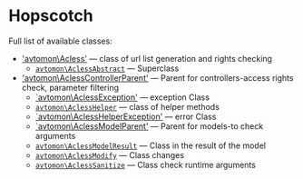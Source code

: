 Hopscotch
======

Full list of available classes:

- ['avtomon\Acless'](avtomon/Acless.md) &mdash; class of url list generation and rights checking
  - [`avtomon\AclessAbstract`](avtomon/AclessAbstract.md) &mdash; Superclass
- ['avtomon\AclessControllerParent'](avtomon/AclessControllerParent.md) &mdash; Parent for controllers-access rights check, parameter filtering
  - [`avtomon\AclessException'](avtomon/AclessException.md) &mdash; exception Class
  - [`avtomon\AclessHelper`](avtomon/AclessHelper.md) &mdash; class of helper methods
  - [`avtomon\AclessHelperException'](avtomon/AclessHelperException.md) &mdash; error Class
  - [`avtomon\AclessModelParent'](avtomon/AclessModelParent.md) &mdash; Parent for models-to check arguments
  - [`avtomon\AclessModelResult`](avtomon/AclessModelResult.md) &mdash; Class in the result of the model
  - [`avtomon\AclessModify`](avtomon/AclessModify.md) &mdash; Class changes
  - [`avtomon\AclessSanitize`](avtomon/AclessSanitize.md) &mdash; Class check runtime arguments
